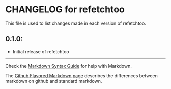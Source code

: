 # CHANGELOG for refetchtoo

This file is used to list changes made in each version of refetchtoo.

## 0.1.0:

* Initial release of refetchtoo

- - -
Check the [Markdown Syntax Guide](http://daringfireball.net/projects/markdown/syntax) for help with Markdown.

The [Github Flavored Markdown page](http://github.github.com/github-flavored-markdown/) describes the differences between markdown on github and standard markdown.
